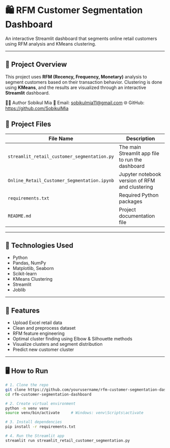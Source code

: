 # 🛍️ RFM Customer Segmentation Dashboard

An interactive Streamlit dashboard that segments online retail customers using RFM analysis and KMeans clustering.

---

## 📌 Project Overview

This project uses **RFM (Recency, Frequency, Monetary)** analysis to segment customers based on their transaction behavior. Clustering is done using **KMeans**, and the results are visualized through an interactive **Streamlit** dashboard.


👨‍💻 Author
Sobikul Mia
📧 Email: sobikulmia11@gmail.com
🌐 GitHub: https://github.com/SobikulMia

## 📁 Project Files

| File Name                                      | Description                                      |
|-----------------------------------------------|--------------------------------------------------|
| `streamlit_retail_customer_segmentation.py`   | The main Streamlit app file to run the dashboard |
| `Online_Retail_Customer_Segmentation.ipynb`   | Jupyter notebook version of RFM and clustering   |
| `requirements.txt`                            | Required Python packages                         |
| `README.md`                                   | Project documentation file                       |

---

## 🚀 Technologies Used

- Python
- Pandas, NumPy
- Matplotlib, Seaborn
- Scikit-learn
- KMeans Clustering
- Streamlit
- Joblib

---

## 🧠 Features

- Upload Excel retail data
- Clean and preprocess dataset
- RFM feature engineering
- Optimal cluster finding using Elbow & Silhouette methods
- Visualize clusters and segment distribution
- Predict new customer cluster

---

## 🖥️ How to Run

```bash
# 1. Clone the repo
git clone https://github.com/yourusername/rfm-customer-segmentation-dashboard.git
cd rfm-customer-segmentation-dashboard

# 2. Create virtual environment
python -m venv venv
source venv/bin/activate     # Windows: venv\Scripts\activate

# 3. Install dependencies
pip install -r requirements.txt

# 4. Run the Streamlit app
streamlit run streamlit_retail_customer_segmentation.py
